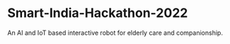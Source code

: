 # Smart-India-Hackathon-2022
An AI and IoT based interactive robot for elderly care and companionship.
